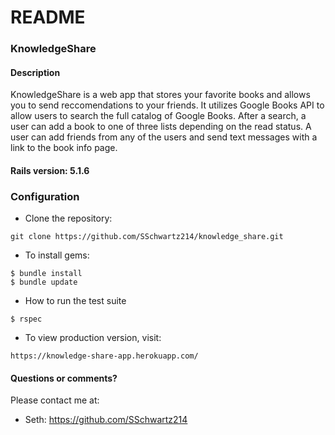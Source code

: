 # README

### KnowledgeShare

#### Description

KnowledgeShare is a web app that stores your favorite books and allows you to send reccomendations to your friends.  It utilizes Google Books API to allow users to search the full catalog of Google Books.  After a search, a user can add a book to one of three lists depending on the read status.  A user can add friends from any of the users and send text messages with a link to the book info page.


#### Rails version: 5.1.6

### Configuration

* Clone the repository:
```
git clone https://github.com/SSchwartz214/knowledge_share.git
```

* To install gems:
```
$ bundle install
$ bundle update
```

* How to run the test suite
```
$ rspec
```

* To view production version, visit:
```
https://knowledge-share-app.herokuapp.com/
```

#### Questions or comments?

Please contact me at:

* Seth: https://github.com/SSchwartz214

